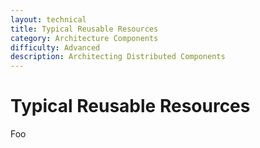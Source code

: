 ```yaml
---
layout: technical
title: Typical Reusable Resources
category: Architecture Components
difficulty: Advanced
description: Architecting Distributed Components
---
```


# Typical Reusable Resources
Foo